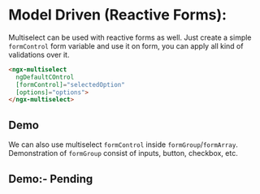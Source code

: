 # Model Driven (Reactive Forms):

Multiselect can be used with reactive forms as well. Just create a simple `formControl` form variable and use it on form, you can apply all kind of validations over it.

```html
<ngx-multiselect 
  ngDefaultCOntrol 
  [formControl]="selectedOption" 
  [options]="options">
</ngx-multiselect>
```

## Demo

<ms-model-driven></ms-model-driven>

<code-tabs>
  <code-pane title="app/model-driven.component.html" path="model-driven/src/app/model-driven.component.html"></code-pane>
  <code-pane title="app/model-driven.component.ts" path="model-driven/src/app/model-driven.component.ts"></code-pane>
</code-tabs>

We can also use multiselect `formControl` inside `formGroup`/`formArray`.
Demonstration of `formGroup` consist of inputs, button, checkbox, etc. 

## Demo:- Pending
